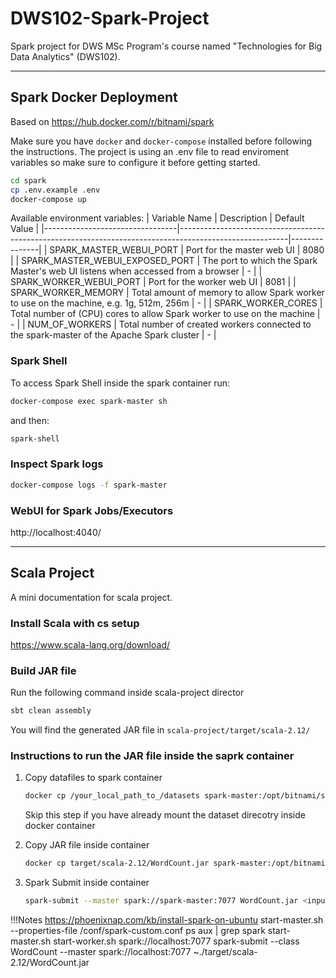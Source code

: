 # DWS102-Spark-Project
Spark project for DWS MSc Program's course named "Technologies for Big Data Analytics" (DWS102).

---
## Spark Docker Deployment
Based on https://hub.docker.com/r/bitnami/spark

Make sure you have `docker` and `docker-compose` installed before following the instructions.
The project is using an .env file to read enviroment variables so make sure to configure it before getting started. 
```sh
cd spark
cp .env.example .env
docker-compose up
```

Available environment variables:
| Variable Name                  | Description                                                                                             | Default Value |
|---------------------------------|---------------------------------------------------------------------------------------------------------|---------------|
| SPARK_MASTER_WEBUI_PORT         | Port for the master web UI                                                                             | 8080          |
| SPARK_MASTER_WEBUI_EXPOSED_PORT  | The port to which the Spark Master's web UI listens when accessed from a browser                        | -             |
| SPARK_WORKER_WEBUI_PORT         | Port for the worker web UI                                                                             | 8081          |
| SPARK_WORKER_MEMORY              | Total amount of memory to allow Spark worker to use on the machine, e.g. 1g, 512m, 256m                  | -             |
| SPARK_WORKER_CORES               | Total number of (CPU) cores to allow Spark worker to use on the machine                                 | -             |
| NUM_OF_WORKERS                  | Total number of created workers connected to the spark-master of the Apache Spark cluster                | -             |


### Spark Shell 
To access Spark Shell inside the spark container run:
```sh
docker-compose exec spark-master sh
```
and then:
```sh
spark-shell
```

### Inspect Spark logs
```sh
docker-compose logs -f spark-master
```

### WebUI for Spark Jobs/Executors
http://localhost:4040/


---
## Scala Project

A mini documentation for scala project.


### Install Scala with cs setup
https://www.scala-lang.org/download/


### Build JAR file 
Run the following command inside scala-project director

```sh
sbt clean assembly
```

You will find the generated JAR file in ```scala-project/target/scala-2.12/```


### Instructions to run the JAR file inside the saprk container

1. Copy datafiles to spark container
    ```sh
    docker cp /your_local_path_to_/datasets spark-master:/opt/bitnami/spark/datafiles
    ```

    Skip this step if you have already mount the dataset direcotry inside docker container

3. Copy JAR file inside container
    ```sh
    docker cp target/scala-2.12/WordCount.jar spark-master:/opt/bitnami/spark
    ```

4. Spark Submit inside container
    ```sh
    spark-submit --master spark://spark-master:7077 WordCount.jar <input_file_path_if_needed>
    ```


!!!Notes
https://phoenixnap.com/kb/install-spark-on-ubuntu
start-master.sh --properties-file /conf/spark-custom.conf
ps aux | grep spark
start-master.sh
start-worker.sh spark://localhost:7077
spark-submit --class WordCount --master spark://localhost:7077 ~./target/scala-2.12/WordCount.jar